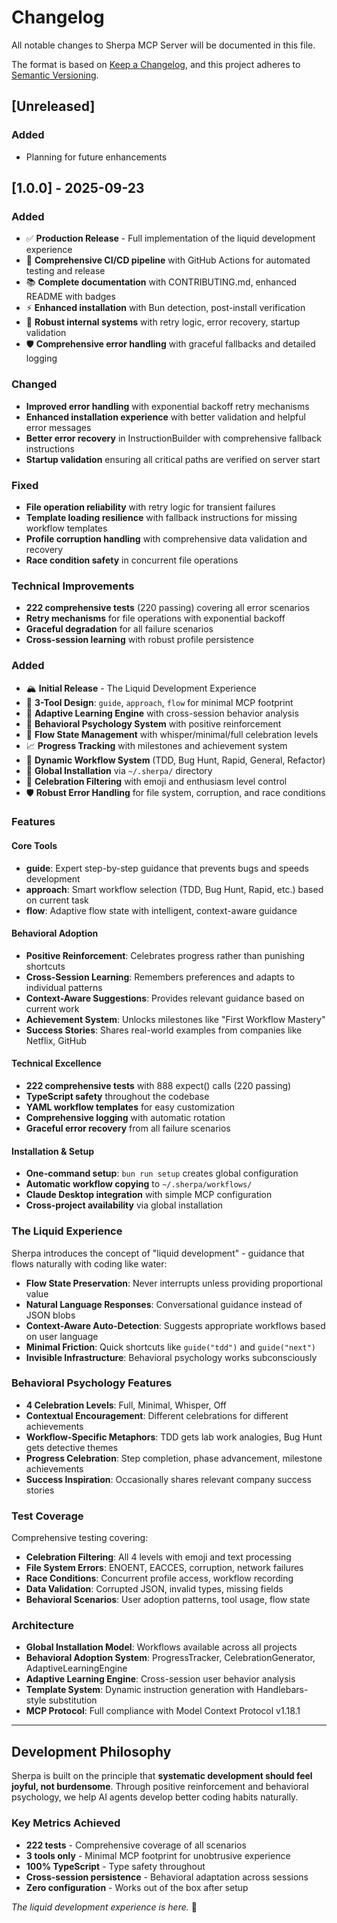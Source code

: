 # Changelog

All notable changes to Sherpa MCP Server will be documented in this file.

The format is based on [Keep a Changelog](https://keepachangelog.com/en/1.0.0/),
and this project adheres to [Semantic Versioning](https://semver.org/spec/v2.0.0.html).

## [Unreleased]

### Added
- Planning for future enhancements

## [1.0.0] - 2025-09-23

### Added
- ✅ **Production Release** - Full implementation of the liquid development experience
- 🚀 **Comprehensive CI/CD pipeline** with GitHub Actions for automated testing and release
- 📚 **Complete documentation** with CONTRIBUTING.md, enhanced README with badges
- ⚡ **Enhanced installation** with Bun detection, post-install verification
- 🔧 **Robust internal systems** with retry logic, error recovery, startup validation
- 🛡️ **Comprehensive error handling** with graceful fallbacks and detailed logging

### Changed
- **Improved error handling** with exponential backoff retry mechanisms
- **Enhanced installation experience** with better validation and helpful error messages
- **Better error recovery** in InstructionBuilder with comprehensive fallback instructions
- **Startup validation** ensuring all critical paths are verified on server start

### Fixed
- **File operation reliability** with retry logic for transient failures
- **Template loading resilience** with fallback instructions for missing workflow templates
- **Profile corruption handling** with comprehensive data validation and recovery
- **Race condition safety** in concurrent file operations

### Technical Improvements
- **222 comprehensive tests** (220 passing) covering all error scenarios
- **Retry mechanisms** for file operations with exponential backoff
- **Graceful degradation** for all failure scenarios
- **Cross-session learning** with robust profile persistence

### Added
- 🏔️ **Initial Release** - The Liquid Development Experience
- 🎯 **3-Tool Design**: `guide`, `approach`, `flow` for minimal MCP footprint
- 🧠 **Adaptive Learning Engine** with cross-session behavior analysis
- 🎉 **Behavioral Psychology System** with positive reinforcement
- 🌊 **Flow State Management** with whisper/minimal/full celebration levels
- 📈 **Progress Tracking** with milestones and achievement system
- 🔄 **Dynamic Workflow System** (TDD, Bug Hunt, Rapid, General, Refactor)
- 💾 **Global Installation** via `~/.sherpa/` directory
- 🎨 **Celebration Filtering** with emoji and enthusiasm level control
- 🛡️ **Robust Error Handling** for file system, corruption, and race conditions

### Features

#### Core Tools
- **guide**: Expert step-by-step guidance that prevents bugs and speeds development
- **approach**: Smart workflow selection (TDD, Bug Hunt, Rapid, etc.) based on current task
- **flow**: Adaptive flow state with intelligent, context-aware guidance

#### Behavioral Adoption
- **Positive Reinforcement**: Celebrates progress rather than punishing shortcuts
- **Cross-Session Learning**: Remembers preferences and adapts to individual patterns
- **Context-Aware Suggestions**: Provides relevant guidance based on current work
- **Achievement System**: Unlocks milestones like "First Workflow Mastery"
- **Success Stories**: Shares real-world examples from companies like Netflix, GitHub

#### Technical Excellence
- **222 comprehensive tests** with 888 expect() calls (220 passing)
- **TypeScript safety** throughout the codebase
- **YAML workflow templates** for easy customization
- **Comprehensive logging** with automatic rotation
- **Graceful error recovery** from all failure scenarios

#### Installation & Setup
- **One-command setup**: `bun run setup` creates global configuration
- **Automatic workflow copying** to `~/.sherpa/workflows/`
- **Claude Desktop integration** with simple MCP configuration
- **Cross-project availability** via global installation

### The Liquid Experience

Sherpa introduces the concept of "liquid development" - guidance that flows naturally with coding like water:

- **Flow State Preservation**: Never interrupts unless providing proportional value
- **Natural Language Responses**: Conversational guidance instead of JSON blobs
- **Context-Aware Auto-Detection**: Suggests appropriate workflows based on user language
- **Minimal Friction**: Quick shortcuts like `guide("tdd")` and `guide("next")`
- **Invisible Infrastructure**: Behavioral psychology works subconsciously

### Behavioral Psychology Features

- **4 Celebration Levels**: Full, Minimal, Whisper, Off
- **Contextual Encouragement**: Different celebrations for different achievements
- **Workflow-Specific Metaphors**: TDD gets lab work analogies, Bug Hunt gets detective themes
- **Progress Celebration**: Step completion, phase advancement, milestone achievements
- **Success Inspiration**: Occasionally shares relevant company success stories

### Test Coverage

Comprehensive testing covering:
- **Celebration Filtering**: All 4 levels with emoji and text processing
- **File System Errors**: ENOENT, EACCES, corruption, network failures
- **Race Conditions**: Concurrent profile access, workflow recording
- **Data Validation**: Corrupted JSON, invalid types, missing fields
- **Behavioral Scenarios**: User adoption patterns, tool usage, flow state

### Architecture

- **Global Installation Model**: Workflows available across all projects
- **Behavioral Adoption System**: ProgressTracker, CelebrationGenerator, AdaptiveLearningEngine
- **Adaptive Learning Engine**: Cross-session user behavior analysis
- **Template System**: Dynamic instruction generation with Handlebars-style substitution
- **MCP Protocol**: Full compliance with Model Context Protocol v1.18.1

---

## Development Philosophy

Sherpa is built on the principle that **systematic development should feel joyful, not burdensome**. Through positive reinforcement and behavioral psychology, we help AI agents develop better coding habits naturally.

### Key Metrics Achieved
- **222 tests** - Comprehensive coverage of all scenarios
- **3 tools only** - Minimal MCP footprint for unobtrusive experience
- **100% TypeScript** - Type safety throughout
- **Cross-session persistence** - Behavioral adaptation across sessions
- **Zero configuration** - Works out of the box after setup

*The liquid development experience is here.* 🌊